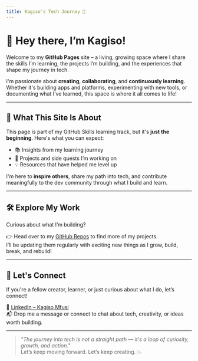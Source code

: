 ```yaml
---
title: Kagiso's Tech Journey 🚀
---
```


# 👋 Hey there, I’m Kagiso!

Welcome to my **GitHub Pages** site – a living, growing space where I share the skills I’m learning, the projects I’m building, and the experiences that shape my journey in tech.

I'm passionate about **creating**, **collaborating**, and **continuously learning**. Whether it's building apps and platforms, experimenting with new tools, or documenting what I’ve learned, this space is where it all comes to life!

---

## 🧠 What This Site Is About

This page is part of my GitHub Skills learning track, but it's **just the beginning**. Here's what you can expect:

- 📚 Insights from my learning journey  
- 🔧 Projects and side quests I’m working on  
- 💡 Resources that have helped me level up  

I'm here to **inspire others**, share my path into tech, and contribute meaningfully to the dev community through what I build and learn.

---

## 🛠 Explore My Work

Curious about what I’m building?

👉 Head over to my [GitHub Repos](https://github.com/MrSpecks) to find more of my projects.  
I’ll be updating them regularly with exciting new things as I grow, build, break, and rebuild!

---

## 🤝 Let's Connect

If you're a fellow creator, learner, or just curious about what I do, let’s connect!

🔗 [LinkedIn – Kagiso Mfusi](https://www.linkedin.com/in/kagiso-mfusi-95b329224/)  
📬 Drop me a message or connect to chat about tech, creativity, or ideas worth building.

---

> _"The journey into tech is not a straight path — it's a loop of curiosity, growth, and action."_  
Let’s keep moving forward. Let’s keep creating. 💥

